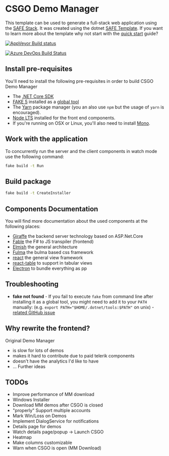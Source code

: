# CSGO Demo Manager

This template can be used to generate a full-stack web application using the [SAFE Stack](https://safe-stack.github.io/). It was created using the dotnet [SAFE Template](https://safe-stack.github.io/docs/template-overview/). If you want to learn more about the template why not start with the [quick start](https://safe-stack.github.io/docs/quickstart/) guide?

[![AppVeyor Build status](https://ci.appveyor.com/api/projects/status/hovfcptp9q0xa6em/branch/master?svg=true)](https://ci.appveyor.com/project/matthid/csgo-demos-manager/branch/master)

[![Azure DevOps Build Status](https://dev.azure.com/fakebuild/FSProjects/_apis/build/status/matthid.CSGO-Demos-Manager?branchName=master)](https://dev.azure.com/fakebuild/FSProjects/_build/latest?definitionId=6&branchName=master)

## Install pre-requisites

You'll need to install the following pre-requisites in order to build CSGO Demo Manager

* The [.NET Core SDK](https://www.microsoft.com/net/download)
* [FAKE 5](https://fake.build/) installed as a [global tool](https://fake.build/fake-gettingstarted.html#Install-FAKE)
* The [Yarn](https://yarnpkg.com/lang/en/docs/install/) package manager (you an also use `npm` but the usage of `yarn` is encouraged).
* [Node LTS](https://nodejs.org/en/download/) installed for the front end components.
* If you're running on OSX or Linux, you'll also need to install [Mono](https://www.mono-project.com/docs/getting-started/install/).

## Work with the application

To concurrently run the server and the client components in watch mode use the following command:

```bash
fake build -t Run
```

## Build package

```bash
fake build -t CreateInstaller
```

## Components Documentation

You will find more documentation about the used components at the following places:

* [Giraffe](https://github.com/giraffe-fsharp/Giraffe/blob/master/DOCUMENTATION.md) the backend server technology based on ASP.Net.Core
* [Fable](https://fable.io/docs/) the F# to JS transpiler (frontend)
* [Elmish](https://elmish.github.io/elmish/) the general architecture
* [Fulma](https://fulma.github.io/Fulma/) the bulma based css framework
* [react](https://reactjs.org/) the general view framework
* [react-table](https://www.npmjs.com/package/react-table) to support in tabular views
* [Electron](https://electronjs.org/) to bundle everything as pp

## Troubleshooting

* **fake not found** - If you fail to execute `fake` from command line after installing it as a global tool, you might need to add it to your `PATH` manually: (e.g. `export PATH="$HOME/.dotnet/tools:$PATH"` on unix) - [related GitHub issue](https://github.com/dotnet/cli/issues/9321)

## Why rewrite the frontend?

Original Demo Manager

- is slow for lots of demos
- makes it hard to contribute due to paid telerik components
- doesn't have the analytics I'd like to have
- ... Further ideas

## TODOs

- Improve performance of MM download
- Windows Installer
- Download MM demos after CSGO is closed
- "properly" Support multiple accounts 
- Mark Win/Loss on Demos
- Implement DialogService for notifications
- Details page for demos
- Watch details page/popup -> Launch CSGO
- Heatmap
- Make columns customizable
- Warn when CSGO is open (MM Download)
